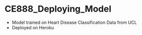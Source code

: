 # CE888_Deploying_Model

* Model trained on Heart Disease Classification Data from UCL
* Deployed on Heroku
